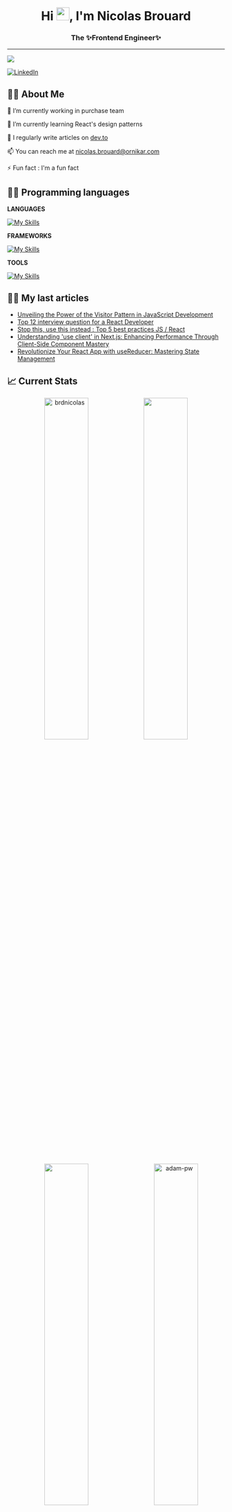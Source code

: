 
<h1 align="center">Hi <img src='https://raw.githubusercontent.com/rahulkarda/rahulkarda/main/wave.gif' style="height: 30px;"/>, I'm Nicolas Brouard</h1>
<h3 align="center">The ✨Frontend Engineer✨</h3>

--- 

[![](https://visitcount.itsvg.in/api?id=okr-brdnicolas&icon=0&color=0)](https://visitcount.itsvg.in)

[![LinkedIn](https://img.shields.io/badge/LinkedIn-%230077B5.svg?logo=linkedin&logoColor=white)](https://linkedin.com/in/brdnicolas)



## 🙋‍♂️ About Me
🔭 I’m currently working in purchase team

🌱 I’m currently learning React's design patterns

📝 I regularly write articles on [dev.to](https://dev.to/exiosys)

📫 You can reach me at <a href="mailto:nicolas.brouard@ornikar.com">nicolas.brouard@ornikar.com</a>

⚡ Fun fact : I'm a fun fact

## 👨‍💻 Programming languages
**LANGUAGES**

[![My Skills](https://skillicons.dev/icons?i=typescript,javascript,bash,python,html,css&perline=3)](https://skillicons.dev)

**FRAMEWORKS**

[![My Skills](https://skillicons.dev/icons?i=react,next,nest,tailwind,materialui,sass,redux,express,sequelize,postgresql,mysql,mongo&perline=3)](https://skillicons.dev)

**TOOLS**

[![My Skills](https://skillicons.dev/icons?i=git,github,gitlab,vscode,jest,figma,postman,docker,idea&perline=3)](https://skillicons.dev)

## ✍🏻 My last articles
<!-- BLOG-POST-LIST:START -->
- [Unveiling the Power of the Visitor Pattern in JavaScript Development](https://dev.to/exiosys/unveiling-the-power-of-the-visitor-pattern-in-javascript-development-4pb5)
- [Top 12 interview question for a React Developer](https://dev.to/exiosys/top-12-interview-question-for-a-react-developer-34f1)
- [Stop this, use this instead : Top 5 best practices JS / React](https://dev.to/exiosys/stop-this-use-this-instead-reactjs-javascript-14d4)
- [Understanding &#39;use client&#39; in Next.js: Enhancing Performance Through Client-Side Component Mastery](https://dev.to/exiosys/understanding-use-client-in-nextjs-enhancing-performance-through-client-side-component-mastery-10dg)
- [Revolutionize Your React App with useReducer: Mastering State Management](https://dev.to/exiosys/revolutionize-your-react-app-with-usereducer-mastering-state-management-naa)
<!-- BLOG-POST-LIST:END -->

## 📈 Current Stats
</div>
<p align="center"><img width="45%" src="https://github-readme-streak-stats.herokuapp.com/?user=okr-brdnicolas&theme=gotham&show_icons=true" alt="brdnicolas"/>

<img width="45%" src="https://github-readme-stats-ten-gilt.vercel.app/api?username=okr-brdnicolas&show_icons=true&theme=gotham"/>
</p>

<p align="center"><img  width="45%" src="https://github-readme-stats-ten-gilt.vercel.app/api/top-langs/?username=okr-brdnicolas&theme=gotham"/>
<img width="45%" align="right" src="https://github.com/Adam-pw/Adam-pw/blob/main/animation_500_kxa883sd.gif?raw=true" alt="adam-pw" />

</p>

### ✍️ Random Dev Quote
![](https://quotes-github-readme.vercel.app/api?type=horizontal&theme=dracula)

### 😂 Random Dev Meme
<img src='https://randommeme-five.vercel.app/' style="height: 400px;"/>

<!-- Proudly created with GPRM ( https://gprm.itsvg.in ) -->
